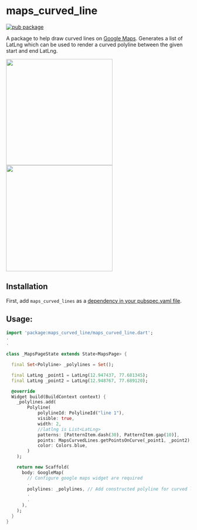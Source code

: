 # maps_curved_line

[![pub package](https://img.shields.io/pub/v/maps_curved_line.svg)](https://pub.dartlang.org/packages/maps_curved_line)

A package to help draw curved lines on [Google Maps](https://pub.dev/packages/google_maps_flutter).
Generates a list of LatLng which can be used to render a curved polyline between the given
start and end LatLng.

<p>
  <img src="https://user-images.githubusercontent.com/8823044/78174319-96853100-7448-11ea-9389-fdd0dd12579b.png" width="290" />
  <img src="https://user-images.githubusercontent.com/8823044/78174332-9ab14e80-7448-11ea-80c6-0d2b825d853a.png" width="290" />
</p>

## Installation

First, add `maps_curved_lines` as a [dependency in your pubspec.yaml file](https://flutter.io/platform-plugins/).

## Usage:

``` dart
import 'package:maps_curved_line/maps_curved_line.dart';
.
.

class _MapsPageState extends State<MapsPage> {

  final Set<Polyline> _polylines = Set();

  final LatLng _point1 = LatLng(12.947437, 77.681345);
  final LatLng _point2 = LatLng(12.948767, 77.689120);

  @override
  Widget build(BuildContext context) {
    _polylines.add(
        Polyline(
            polylineId: PolylineId("line 1"),
            visible: true,
            width: 2,
            //latlng is List<LatLng>
            patterns: [PatternItem.dash(30), PatternItem.gap(10)],
            points: MapsCurvedLines.getPointsOnCurve(_point1, _point2), // Invoke lib to get curved line points
            color: Colors.blue,
        )
    );

    return new Scaffold(
      body: GoogleMap(
        // Configure google maps widget are required
        .
        polylines: _polylines, // Add constructed polyline for curved line
        .
        .
      ),
    );
  }
}
```